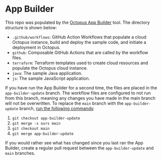# App Builder
This repo was populated by the [Octopus App Builder](https://github.com/OctopusSamples/content-team-apps) tool. The directory structure is shown below:

* `.github/workflows`: GitHub Action Workflows that populate a cloud Octopus instance, build and deploy the sample code, and initiate a deployment in Octopus.
* `github`: Composable GitHub Actions that are called by the workflow files.
* `terraform`: Terraform templates used to create cloud resources and populate the Octopus cloud instance.
* `java`: The sample Java application.
* `js`: The sample JavaScript application.

If you have run the App Builder for a second time, the files are placed in the `app-builder-update` branch.
The workflow files are configured to not run from this branch, meaning any changes you have made in the main branch will not be overwritten.
To replace the `main` branch with the `app-builder-update` branch, [run the following commands](https://stackoverflow.com/a/2862938/157605):
1. `git checkout app-builder-update`
2. `git merge -s ours main`
3. `git checkout main`
4. `git merge app-builder-update`

If you would rather see what has changed since you last ran the App Builder, create a regular pull request between the `app-builder-update` and `main` branches.